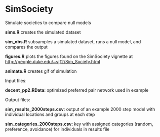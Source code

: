 # SimSociety
Simulate societies to compare null models

**sims.R** creates the simulated dataset 

**sim_obs.R** subsamples a simulated dataset, runs a null model, and compares the output 

**figures.R** plots the figures found on the SimSociety vignette at <http://people.duke.edu/~vjf2/Sim_Society.html>

**animate.R** creates gif of simulation

Input files:

**decent_pp2.RData**: optimized preferred pair network used in example

Output files:

**sim_results_2000steps.csv**: output of an example 2000 step model with individual locations and groups at each step

**sim_categories_2000steps.csv**: key with assigned categories (random, preference, avoidance) for individuals in results file 
